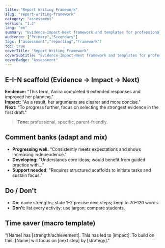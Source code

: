 ```yaml
---
title: "Report Writing Framework"
slug: "report-writing-framework"
category: "assessment"
version: "1.2"
lang: "en"
summary: "Evidence-Impact-Next framework and templates for professional report writing."
audience: ["Primary","Secondary"]
tags: ["assessment","reporting","framework"]
toc: true
coverTitle: "Report Writing Framework"
coverSubtitle: "Evidence-Impact-Next framework and templates for professional report writing."
coverBadge: "Assessment"
---
```


## E-I-N scaffold (Evidence → Impact → Next)
**Evidence:** "This term, Amira completed 6 extended responses and improved her planning."  
**Impact:** "As a result, her arguments are clearer and more concise."  
**Next:** "To progress further, focus on selecting the strongest evidence in the first draft."

> **Tone:** professional, specific, parent-friendly.

## Comment banks (adapt and mix)
- **Progressing well:** "Consistently meets expectations and shows increasing independence."  
- **Developing:** "Understands core ideas; would benefit from guided practice with…"  
- **Support needed:** "Requires structured scaffolds to initiate tasks and sustain focus."

## Do / Don't
- **Do:** name strengths; state 1–2 precise next steps; keep to 70–120 words.  
- **Don't:** list every activity; use jargon; compare students.

## Time saver (macro template)
"[Name] has [strength/achievement]. This has led to [impact]. To build on this, [Name] will focus on [next step] by [strategy]."